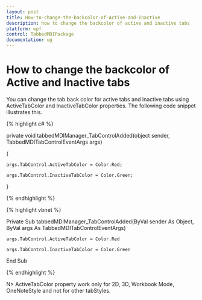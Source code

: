 ```yaml
---
layout: post
title: How-to-change-the-backcolor-of-Active-and-Inactive
description: how to change the backcolor of active and inactive tabs
platform: wpf
control: TabbedMDIPackage
documentation: ug
---
```


# How to change the backcolor of Active and Inactive tabs

You can change the tab back color for active tabs and inactive tabs using ActiveTabColor and InactiveTabColor properties. The following code snippet illustrates this.

{% highlight c# %}



private void tabbedMDIManager_TabControlAdded(object sender, TabbedMDITabControlEventArgs args)

{

    args.TabControl.ActiveTabColor = Color.Red;

    args.TabControl.InactiveTabColor = Color.Green;



}

{% endhighlight %}

{% highlight vbnet %}



Private Sub tabbedMDIManager_TabControlAdded(ByVal sender As Object, ByVal args As TabbedMDITabControlEventArgs)

    args.TabControl.ActiveTabColor = Color.Red

    args.TabControl.InactiveTabColor = Color.Green

End Sub

{% endhighlight %}

N> ActiveTabColor property work only for 2D, 3D, Workbook Mode, OneNoteStyle and not for other tabStyles.

